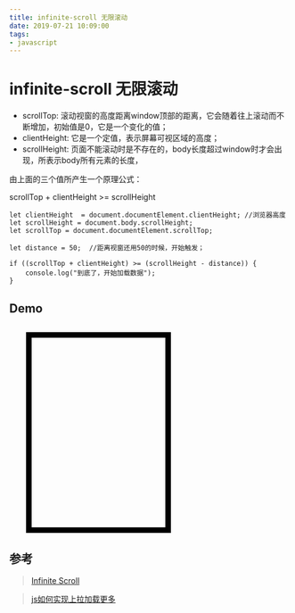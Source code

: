 ```yaml
---
title: infinite-scroll 无限滚动
date: 2019-07-21 10:09:00
tags:
- javascript
---
```


# infinite-scroll 无限滚动

- scrollTop: 滚动视窗的高度距离window顶部的距离，它会随着往上滚动而不断增加，初始值是0，它是一个变化的值；
- clientHeight: 它是一个定值，表示屏幕可视区域的高度；
- scrollHeight: 页面不能滚动时是不存在的，body长度超过window时才会出现，所表示body所有元素的长度，

由上面的三个值所产生一个原理公式：

scrollTop + clientHeight >= scrollHeight


    let clientHeight  = document.documentElement.clientHeight; //浏览器高度
    let scrollHeight = document.body.scrollHeight;
    let scrollTop = document.documentElement.scrollTop;
 
    let distance = 50;  //距离视窗还用50的时候，开始触发；

    if ((scrollTop + clientHeight) >= (scrollHeight - distance)) {
        console.log("到底了，开始加载数据");
    }


## Demo

<ul id='infinite-list'>
</ul>

## 参考

> [Infinite Scroll](https://codepen.io/anon/pen/ydPwRe)

> [js如何实现上拉加载更多](https://segmentfault.com/a/1190000017078193)

<script>
var listElm = document.querySelector('#infinite-list');

// Add 20 items.
var nextItem = 1;
var loadMore = function() {
  for (var i = 0; i < 20; i++) {
    var item = document.createElement('li');
    item.innerText = 'Item ' + nextItem++;
    listElm.appendChild(item);
  }
}

// Detect when scrolled to bottom.
listElm.addEventListener('scroll', function() {
  if (listElm.scrollTop + listElm.clientHeight >= listElm.scrollHeight) {
    loadMore();
  }
});

// Initially load some items.
loadMore();
</script>

<style>
#infinite-list {
  /* We need to limit the height and show a scrollbar */
  width: 200px;
  height: 300px;
  overflow: auto;

  /* Optional, only to check that it works with margin/padding */
  margin: 30px;
  padding: 20px;
  border: 10px solid black;
}

/* Optional eye candy below: */
#infinite-list li {
  padding: 10px;
  list-style-type: none;
}
#infinite-list li:hover {
  background: #ccc;
}
</style>